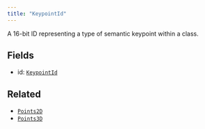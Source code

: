 ```yaml
---
title: "KeypointId"
---
```


A 16-bit ID representing a type of semantic keypoint within a class.

## Fields

* id: [`KeypointId`](../datatypes/keypoint_id.md)


## Related

* [`Points2D`](../archetypes/points2d.md)
* [`Points3D`](../archetypes/points3d.md)

